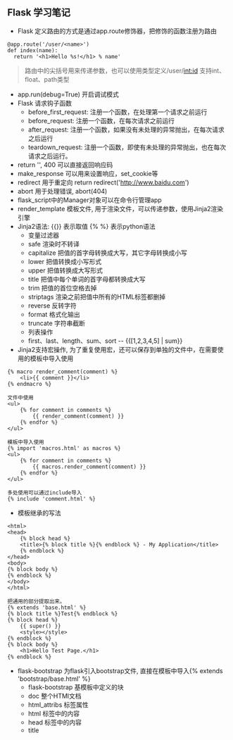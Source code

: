 ## Flask 学习笔记
+ Flask 定义路由的方式是通过app.route修饰器，把修饰的函数注册为路由
```
@app.route('/user/<name>')
def index(name):
  return '<h1>Hello %s!</h1> % name'
```
> 路由中的尖括号用来传递参数，也可以使用类型定义/user/<int:id> 支持int、float、path类型

+ app.run(debug=True) 开启调试模式
+ Flask 请求钩子函数
    * before_first_request: 注册一个函数，在处理第一个请求之前运行
    * before_request: 注册一个函数，在每次请求之前运行
    * after_request: 注册一个函数，如果没有未处理的异常抛出，在每次请求之后运行
    * teardown_request: 注册一个函数，即使有未处理的异常抛出，也在每次请求之后运行。
+ return '', 400  可以直接返回响应码
+ make_response 可以用来设置响应，set_cookie等
+ redirect 用于重定向 return redirect('http://www.baidu.com')
+ abort 用于处理错误, abort(404)
+ flask_script中的Manager对象可以在命令行管理app
+ render_template 模板文件, 用于渲染文件，可以传递参数，使用Jinja2渲染引擎
+ Jinja2语法: {{}} 表示取值  {% %} 表示python语法
    * 变量过滤器
    * safe  渲染时不转译
    * capitalize  把值的首字母转换成大写，其它字母转换成小写
    * lower  把值转换成小写形式
    * upper 把值转换成大写形式
    * title  把值中每个单词的首字母都转换成大写
    * trim 把值的首位空格去掉
    * striptags  渲染之前把值中所有的HTML标签都删掉
    * reverse 反转字符
    * format  格式化输出
    * truncate  字符串截断
    * 列表操作
    * first、last、length、sum、sort -- {{[1,2,3,4,5] | sum}}
+ Jinja2支持宏操作, 为了重复使用宏，还可以保存到单独的文件中，在需要使用的模板中导入使用
```
{% macro render_comment(comment) %}
    <li>{{ comment }}</li>
{% endmacro %}

文件中使用
<ul>
    {% for comment in comments %}
        {{ render_comment(comment) }}
    {% endfor %}
</ul>

模板中导入使用
{% import 'macros.html' as macros %}
<ul>
    {% for comment in comments %}
        {{ macros.render_comment(comment) }}
    {% endfor %}
</ul>

多处使用可以通过include导入
{% include 'comment.html' %}
```
+ 模板继承的写法
```
<html>
<head>
    {% block head %}
    <title>{% block title %}{% endblock %} - My Application</title>
    {% endblock %}
</head>
<body>
{% block body %}
{% endblock %}
</body>
</html>

把通用的部分提取出来。
{% extends 'base.html' %}
{% block title %}Test{% endblock %}
{% block head %}
    {{ super() }}
    <style></style>
{% endblock %}
{% block body %}
    <h1>Hello Test Page.</h1>
{% endblock %}
```
+ flask-bootstrap 为flask引入bootstrap文件, 直接在模板中导入{% extends 'bootstrap/base.html' %}
    * flask-bootstrap 基模板中定义的块
    * doc 整个HTMl文档
    * html_attribs  <html>标签属性
    * html  <html>标签中的内容
    * head  <head>标签中的内容
    * title  <title>标签中的内容
    * metas  一组<meta>标签
    * styles  层叠样式表定义
    * body_attribs  <body> 标签的属性
    * body <body>标签的内容
    * navbar 用户定义的导航条
    * content 用户定义的页面内容
    * scripys  文档底部的JavaScript声明
```
需要引入自定义js, 必须使用super()
{% block scripts %}
{{ super() }}
<script type="text/javascript" src="my-script.js"></script>
{% endblock %}
```
